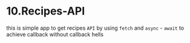 # 10.Recipes-API
this is simple app to get recipes `API` by using `fetch` and `async` - `await` to achieve callback without callback hells 
